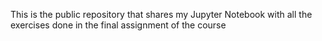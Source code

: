 This is the public repository that shares my Jupyter Notebook with all the exercises done in the final assignment of the course

